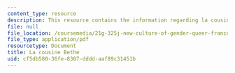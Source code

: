 ```yaml
---
content_type: resource
description: This resource contains the information regarding la cousine bethe.
file: null
file_location: /coursemedia/21g-325j-new-culture-of-gender-queer-france-fall-2011/cf5db58036fe8307ddddaaf89c31451b_MIT21G_325JF11_Balzac.pdf
file_type: application/pdf
resourcetype: Document
title: La cousine Bethe
uid: cf5db580-36fe-8307-dddd-aaf89c31451b
---
```

